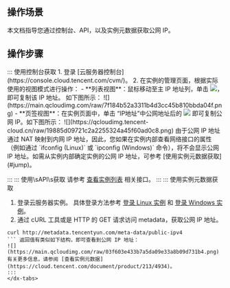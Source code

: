 ## 操作场景
本文档指导您通过控制台、API，以及实例元数据获取公网 IP。

## 操作步骤
<dx-tabs>
::: 使用控制台获取
1. 登录 [云服务器控制台](https://console.cloud.tencent.com/cvm/)。
2. 在实例的管理页面，根据实际使用的视图模式进行操作：
  - **列表视图**：鼠标移动至主 IP 地址列，单击 <img src="https://main.qcloudimg.com/raw/6603ab4f907562addb1c01596c6296cd.png" style="margin: 0;"/>，即可复制该 IP 地址。	如下图所示：
![](https://main.qcloudimg.com/raw/7f184b52a3311b4d3cc45b810bbda04f.png)
  - **页签视图**：在实例页面中，单击 “IP地址”中公网地址后的 <img src="https://main.qcloudimg.com/raw/6603ab4f907562addb1c01596c6296cd.png" style="margin: 0;"/> 即可复制公网 IP。如下图所示：
![](https://qcloudimg.tencent-cloud.cn/raw/19885d09721c2a2255324a45f60ad0c8.png)

<dx-alert infotype="notice" title="">
由于公网 IP 地址通过 NAT 映射到内网 IP 地址，因此，您如果在实例内部查看网络接口的属性（例如通过 `ifconfig (Linux)` 或 `ipconfig (Windows)` 命令），将不会显示公网 IP 地址。如需从实例内部确定实例的公网 IP 地址，可参考 [使用实例元数据获取](#jump)。
</dx-alert>


:::
::: 使用\sAPI\s获取
请参考 [查看实例列表](https://cloud.tencent.com/document/product/213/15728) 相关接口。
:::
::: 使用实例元数据获取[](id:jump)
1. 登录云服务器实例。
具体登录方法参考 [登录 Linux 实例](https://cloud.tencent.com/document/product/213/16515) 和 [登录 Windows 实例](https://cloud.tencent.com/document/product/213/35697)。
2. 通过 cURL 工具或是 HTTP 的 GET 请求访问 metadata，获取公网 IP 地址。
```
curl http://metadata.tencentyun.com/meta-data/public-ipv4
``` 返回值有类似如下结构，即可查看到公网 IP 地址：
![](https://main.qcloudimg.com/raw/03f603e433b7a5da09e33a8b09d731b4.png)
有关更多信息，请参阅 [查看实例元数据](https://cloud.tencent.com/document/product/213/4934)。
:::
</dx-tabs>
